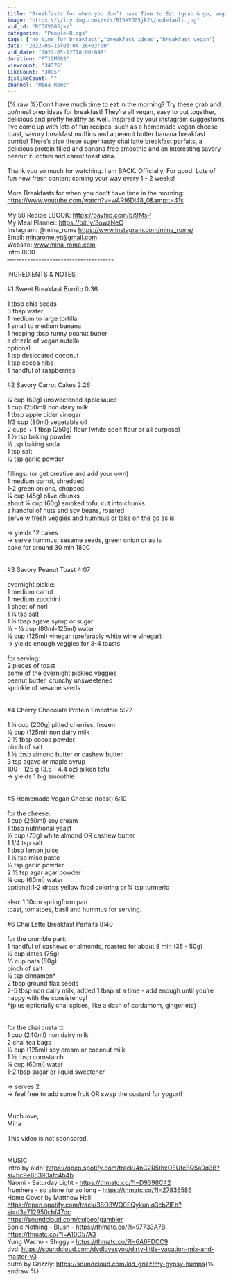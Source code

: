 ```yaml
---
title: "Breakfasts for when you don’t have Time to Eat (grab & go, vegan meal prep)"
image: "https:\/\/i.ytimg.com\/vi\/RI5XVG05jkY\/hqdefault.jpg"
vid_id: "RI5XVG05jkY"
categories: "People-Blogs"
tags: ["no time for breakfast","breakfast ideas","breakfast vegan"]
date: "2022-05-15T03:04:26+03:00"
vid_date: "2022-05-12T18:00:09Z"
duration: "PT12M59S"
viewcount: "34576"
likeCount: "3095"
dislikeCount: ""
channel: "Mina Rome"
---
```

{% raw %}Don’t have much time to eat in the morning? Try these grab and go/meal prep ideas for breakfast! They’re all vegan, easy to put together, delicious and pretty healthy as well. Inspired by your instagram suggestions I’ve come up with lots of fun recipes, such as a homemade vegan cheese toast, savory breakfast muffins and a peanut butter banana breakfast burrito! There’s also these super tasty chai latte breakfast parfaits, a delicious protein filled and banana free smoothie and an interesting savory peanut zucchini and carrot toast idea. <br />..<br />Thank you so much for watching. I am BACK. Officially. For good. Lots of fun new fresh content coming your way every 1 - 2 weeks! <br /> <br />More Breakfasts for when you don’t have time in the morning: <br /><a rel="nofollow" target="blank" href="https://www.youtube.com/watch?v=wARf6Di48_0&amp;t=41s">https://www.youtube.com/watch?v=wARf6Di48_0&amp;t=41s</a><br /> <br />My  58 Recipe EBOOK: <a rel="nofollow" target="blank" href="https://payhip.com/b/9MsP">https://payhip.com/b/9MsP</a><br />My Meal Planner: <a rel="nofollow" target="blank" href="https://bit.ly/3owzNeC">https://bit.ly/3owzNeC</a><br />Instagram: @mina_rome  <a rel="nofollow" target="blank" href="https://www.instagram.com/mina_rome/">https://www.instagram.com/mina_rome/</a>  <br />Email: minarome.yt@gmail.com<br />Website: www.mina-rome.com<br />intro 0:00<br />—------------------------------------<br /> <br />INGREDIENTS &amp; NOTES <br /> <br />#1 Sweet Breakfast Burrito 0:36<br /> <br />1 tbsp chia seeds<br />3 tbsp water<br />1 medium to large tortilla<br />1 small to medium banana<br />1 heaping tbsp runny peanut butter<br />a drizzle of vegan nutella<br />optional:<br />1 tsp desiccated coconut <br />1 tsp cocoa nibs<br />1 handful of raspberries<br /> <br />#2 Savory Carrot Cakes 2:26<br /> <br />¼ cup (60g) unsweetened applesauce<br />1 cup (250ml) non dairy milk<br />1 tbsp apple cider vinegar<br />1/3 cup (80ml) vegetable oil<br />2 cups + 1 tbsp (250g) flour (white spelt flour or all purpose)<br />1 ½ tsp baking powder<br />½ tsp baking soda <br />1 tsp salt<br />½ tsp garlic powder<br /><br />fillings: (or get creative and add your own)<br />1 medium carrot, shredded<br />1-2 green onions, chopped<br />¼ cup (45g) olive chunks<br />about ¼ cup (60g) smoked tofu, cut into chunks<br />a handful of nuts and soy beans, roasted<br />serve w fresh veggies and hummus or take on the go as is <br /><br />→ yields 12 cakes<br />→ serve hummus, sesame seeds, green onion or as is<br />bake for around 30 min 180C<br /> <br /> <br />#3 Savory Peanut Toast 4:07<br /> <br />overnight pickle:<br />1 medium carrot<br />1 medium zucchini<br />1 sheet of nori<br />1 ¼ tsp salt<br />1 ¼ tbsp agave syrup or sugar<br />⅓  - ½ cup (80ml-125ml) water<br />½ cup (125ml) vinegar (preferably white wine vinegar)<br />→ yields enough veggies for 3-4 toasts<br /> <br />for serving:<br />2 pieces of toast<br />some of the overnight pickled veggies<br />peanut butter, crunchy unsweetened<br />sprinkle of sesame seeds<br /> <br /> <br />#4 Cherry Chocolate Protein Smoothie 5:22<br /> <br />1 ¼ cup (200g) pitted cherries, frozen<br />½ cup (125ml) non dairy milk<br />2 ½ tbsp cocoa powder<br />pinch of salt<br />1 ½ tbsp almond butter or cashew butter<br />3 tsp agave or maple syrup<br />100 - 125 g (3.5 - 4.4 oz) silken tofu <br />→ yields 1 big smoothie<br /> <br /> <br />#5 Homemade Vegan Cheese (toast) 6:10<br /> <br />for the cheese:<br />1 cup (250ml) soy cream ​​<br />1 tbsp nutritional yeast<br />⅓ cup (70g) white almond OR cashew butter<br />            1 1/4 tsp salt<br />1 tbsp lemon juice <br />1 ¼ tsp miso paste<br />½ tsp garlic powder<br />2 ½ tsp agar agar powder<br />¼ cup (60ml) water<br />optional:1-2 drops yellow food coloring or ¼ tsp turmeric <br /> <br />also: 1 10cm springform pan <br />toast, tomatoes, basil and hummus for serving.<br /> <br />#6 Chai Latte Breakfast Parfaits 8:40<br /> <br />for the crumble part:<br />1 handful of cashews or almonds, roasted for about 8 min (35 - 50g)<br />½ cup dates (75g)<br />⅔ cup oats (60g)<br />pinch of salt<br />½ tsp cinnamon*<br />2 tbsp ground flax seeds<br />2-5 tbsp non dairy milk, added 1 tbsp at a time - add enough until you’re happy with the consistency!<br />*(plus optionally chai spices, like a dash of cardamom, ginger etc) <br /> <br /> <br />for the chai custard:<br />1 cup (240ml) non dairy milk<br />2 chai tea bags<br />½ cup (125ml) soy cream or coconut milk<br />1 ½ tbsp cornstarch<br />¼ cup (60ml) water<br />1-2 tbsp sugar or liquid sweetener<br /> <br />→ serves 2<br />→ feel free to add some fruit OR swap the custard for yogurt!<br /> <br /> <br />Much love, <br />Mina<br /><br />This video is not sponsored. <br /><br /><br />MUSIC<br />Intro by aldn: <a rel="nofollow" target="blank" href="https://open.spotify.com/track/4nC2R5thxOEUfcEQ5a0q3B?si=bc9e65390afc4b4b">https://open.spotify.com/track/4nC2R5thxOEUfcEQ5a0q3B?si=bc9e65390afc4b4b</a><br />Naomi - Saturday Light - <a rel="nofollow" target="blank" href="https://thmatc.co/?l=D9398C42">https://thmatc.co/?l=D9398C42</a><br />frumhere - so alone for so long - <a rel="nofollow" target="blank" href="https://thmatc.co/?l=27836586">https://thmatc.co/?l=27836586</a><br />Home Cover by Matthew Hall: <a rel="nofollow" target="blank" href="https://open.spotify.com/track/38O3WQ0SQykunIq3cbZIFb?si=d3a712950cbf47dc">https://open.spotify.com/track/38O3WQ0SQykunIq3cbZIFb?si=d3a712950cbf47dc</a><br /><a rel="nofollow" target="blank" href="https://soundcloud.com/culpeo/gambler">https://soundcloud.com/culpeo/gambler</a><br />Sonic Nothing - Blush - <a rel="nofollow" target="blank" href="https://thmatc.co/?l=97733A7B">https://thmatc.co/?l=97733A7B</a><br /><a rel="nofollow" target="blank" href="https://thmatc.co/?l=A10C57A3">https://thmatc.co/?l=A10C57A3</a><br />Yung Wacho  - Shiggy  - <a rel="nofollow" target="blank" href="https://thmatc.co/?l=6A6FDCC9">https://thmatc.co/?l=6A6FDCC9</a><br />dvd: <a rel="nofollow" target="blank" href="https://soundcloud.com/dvdlovesyou/dirty-little-vacation-mix-and-master-v3">https://soundcloud.com/dvdlovesyou/dirty-little-vacation-mix-and-master-v3</a><br />outro by Grizzly: <a rel="nofollow" target="blank" href="https://soundcloud.com/kid_grizz/my-gypsy-humps">https://soundcloud.com/kid_grizz/my-gypsy-humps</a>{% endraw %}

